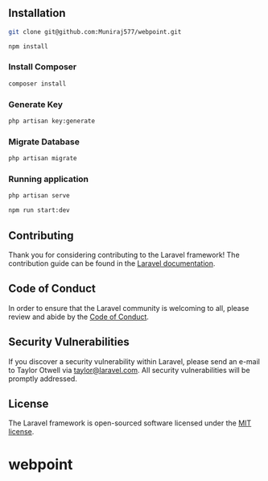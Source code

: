 ## Installation
```bash
git clone git@github.com:Muniraj577/webpoint.git

npm install
```
### Install Composer
```bash
composer install
```

### Generate Key
```bash
php artisan key:generate
```

### Migrate Database
```bash
php artisan migrate
```

### Running application
```bash
php artisan serve

npm run start:dev
```

## Contributing

Thank you for considering contributing to the Laravel framework! The contribution guide can be found in the [Laravel documentation](https://laravel.com/docs/contributions).

## Code of Conduct

In order to ensure that the Laravel community is welcoming to all, please review and abide by the [Code of Conduct](https://laravel.com/docs/contributions#code-of-conduct).

## Security Vulnerabilities

If you discover a security vulnerability within Laravel, please send an e-mail to Taylor Otwell via [taylor@laravel.com](mailto:taylor@laravel.com). All security vulnerabilities will be promptly addressed.

## License

The Laravel framework is open-sourced software licensed under the [MIT license](https://opensource.org/licenses/MIT).
# webpoint
